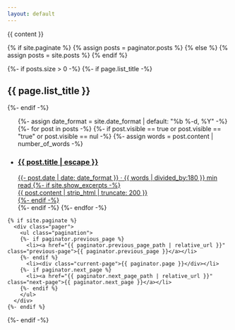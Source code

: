 ```yaml
---
layout: default
---
```

<head>
  <script src="/assets/js/post.js"></script>
</head>
<div class="home">
  {{ content }}


  {% if site.paginate %}
    {% assign posts = paginator.posts %}
  {% else %}
    {% assign posts = site.posts %}
  {% endif %}


  {%- if posts.size > 0 -%}
    {%- if page.list_title -%}
      <h2 class="post-list-heading">{{ page.list_title }}</h2>
    {%- endif -%}
    <ul class="post-list">
      {%- assign date_format = site.date_format | default: "%b %-d, %Y" -%}
      {%- for post in posts -%}
      {%- if post.visible == true or post.visible == "true" or post.visible == nul -%}
      {%- assign words = post.content | number_of_words -%}
      <li>
        <a class="post-link" href="{{ post.url | relative_url }}">
          <div><h3>{{ post.title | escape }}</h3></div>
          <span class="post-meta">{{- post.date | date: date_format }} &middot; {{ words | divided_by:180 }} min read</span>
          {%- if site.show_excerpts -%}
          <div class="excerpt">{{ post.content | strip_html | truncate: 200 }}</div>
          {%- endif -%}
        </a>
      </li>
      {%- endif -%}
      {%- endfor -%}
    </ul>

    {% if site.paginate %}
      <div class="pager">
        <ul class="pagination">
        {%- if paginator.previous_page %}
          <li><a href="{{ paginator.previous_page_path | relative_url }}" class="previous-page">{{ paginator.previous_page }}</a></li>
        {%- endif %}
          <li><div class="current-page">{{ paginator.page }}</div></li>
        {%- if paginator.next_page %}
          <li><a href="{{ paginator.next_page_path | relative_url }}" class="next-page">{{ paginator.next_page }}</a></li>
        {%- endif %}
        </ul>
      </div>
    {%- endif %}

  {%- endif -%}

</div>